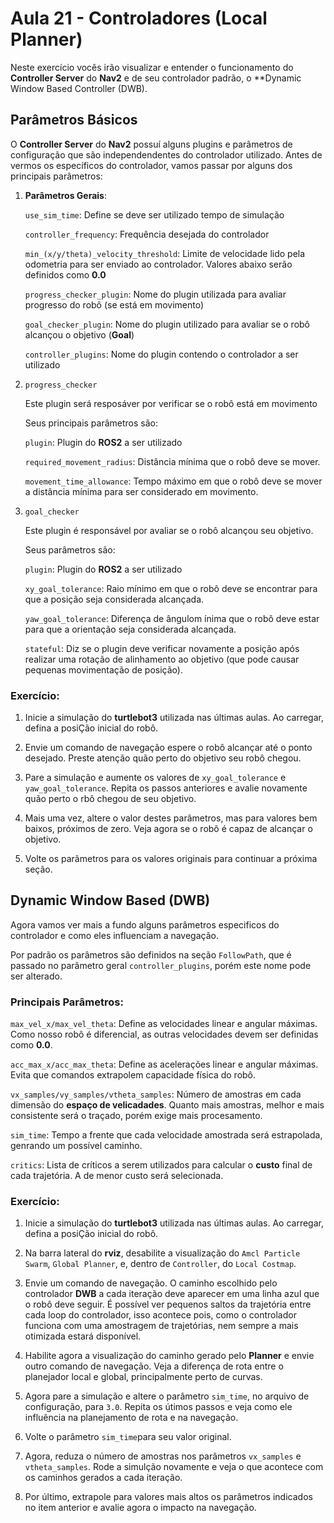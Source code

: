 # Aula 21 - Controladores (Local Planner)

Neste exercício vocês irão visualizar e entender o funcionamento do **Controller Server** do **Nav2** e de seu controlador padrão, o **Dynamic Window Based Controller (DWB).

## Parâmetros Básicos

O **Controller Server** do **Nav2** possuí alguns plugins e parâmetros de configuração que são independendentes do controlador utilizado. Antes de vermos os específicos do controlador, vamos passar por alguns dos principais parâmetros:

1. **Parâmetros Gerais**:

    ```use_sim_time```: Define se deve ser utilizado tempo de simulação

    ```controller_frequency```: Frequência desejada do controlador

    ```min_(x/y/theta)_velocity_threshold```: Limite de velocidade lido pela odometria para ser enviado ao controlador. Valores abaixo serão definidos como **0.0**

    ```progress_checker_plugin```: Nome do plugin utilizada para avaliar progresso do robô (se está em movimento)

    ```goal_checker_plugin```: Nome do plugin utilizado para avaliar se o robô alcançou o objetivo (**Goal**)

    ```controller_plugins```: Nome do plugin contendo o controlador a ser utilizado

2. ```progress_checker```

    Este plugin será resposáver por verificar se o robô está em movimento
    
    Seus principais parâmetros são:

    ```plugin```: Plugin do **ROS2** a ser utilizado

    ```required_movement_radius```: Distância mínima que o robô deve se mover.

    ```movement_time_allowance```: Tempo máximo em que o robô deve se mover a distância mínima para ser considerado em movimento.

3. ```goal_checker```

    Este plugin é responsável por avaliar se o robô alcançou seu objetivo.

    Seus parâmetros são:

    ```plugin```: Plugin do **ROS2** a ser utilizado
    
    ```xy_goal_tolerance```: Raio mínimo em que o robô deve se encontrar para que a posição seja considerada alcançada.

    ```yaw_goal_tolerance```: Diferença de ângulom ínima que o robô deve estar para que a orientação seja considerada alcançada.
      
    ```stateful```: Diz se o plugin deve verificar novamente a posição após realizar uma rotação de alinhamento ao objetivo (que pode causar pequenas movimentação de posição).

### Exercício:

1. Inicie a simulação do **turtlebot3** utilizada nas últimas aulas. Ao carregar, defina a posiÇão inicial do robô.

2. Envie um comando de navegação espere o robô alcançar até o ponto desejado. Preste atenção quão perto do objetivo seu robô chegou.

3. Pare a simulação e aumente os valores de ```xy_goal_tolerance``` e  ```yaw_goal_tolerance```. Repita os passos anteriores e avalie novamente quão perto o rbô chegou de seu objetivo.

4. Mais uma vez, altere o valor destes parâmetros, mas para valores bem baixos, próximos de zero. Veja agora se o robô é capaz de alcançar o objetivo.

5. Volte os parâmetros para os valores originais para continuar a próxima seção.


## Dynamic Window Based (DWB)

Agora vamos ver mais a fundo alguns parâmetros especificos do controlador e como eles influenciam a navegação.

Por padrão os parâmetros são definidos na seção ```FollowPath```, que é passado no parâmetro geral ```controller_plugins```, porém este nome pode ser alterado.

### Principais Parâmetros:

```max_vel_x/max_vel_theta```: Define as velocidades linear e angular máximas. Como nosso robô é diferencial, as outras velocidades devem ser definidas como **0.0**.

```acc_max_x/acc_max_theta```: Define as acelerações linear e angular máximas. Evita que comandos extrapolem capacidade física do robô.

```vx_samples/vy_samples/vtheta_samples```: Número de amostras em cada dimensão do **espaço de velicadades**. Quanto mais amostras, melhor e mais consistente será o traçado, porém exige mais procesamento.

```sim_time```: Tempo a frente que cada velocidade amostrada será estrapolada, genrando um possível caminho.

```critics```: Lista de críticos a serem utilizados para calcular o **custo** final de cada trajetória. A de menor custo será selecionada.

### Exercício:

1. Inicie a simulação do **turtlebot3** utilizada nas últimas aulas. Ao carregar, defina a posiÇão inicial do robô.

2. Na barra lateral do **rviz**, desabilite a visualização do ```Amcl Particle Swarm```, ```Global Planner```, e, dentro de ```Controller```, do ```Local Costmap```.

3. Envie um comando de navegação. O caminho escolhido pelo controlador **DWB** a cada iteração deve aparecer em uma linha azul que o robô deve seguir. É possível ver pequenos saltos da trajetória entre cada loop do controlador, isso acontece pois, como o controlador funciona com uma amostragem de trajetórias, nem sempre a mais otimizada estará disponível.

4. Habilite agora a visualização do caminho gerado pelo **Planner** e envie outro comando de navegação. Veja a diferença de rota entre o planejador local e global, principalmente perto de curvas.

5. Agora pare a simulação e altere o parâmetro ```sim_time```, no arquivo de configuração, para ```3.0```. Repita os útimos passos e veja como ele influência na planejamento de rota e na navegação.

6. Volte o parâmetro ```sim_time```para seu valor original.

7. Agora, reduza o número de amostras nos parâmetros ```vx_samples``` e ```vtheta_samples```. Rode a simulção novamente e veja o que acontece com os caminhos gerados a cada iteração.

8. Por último, extrapole para valores mais altos os parâmetros indicados no item anterior e avalie agora o impacto na navegação.



